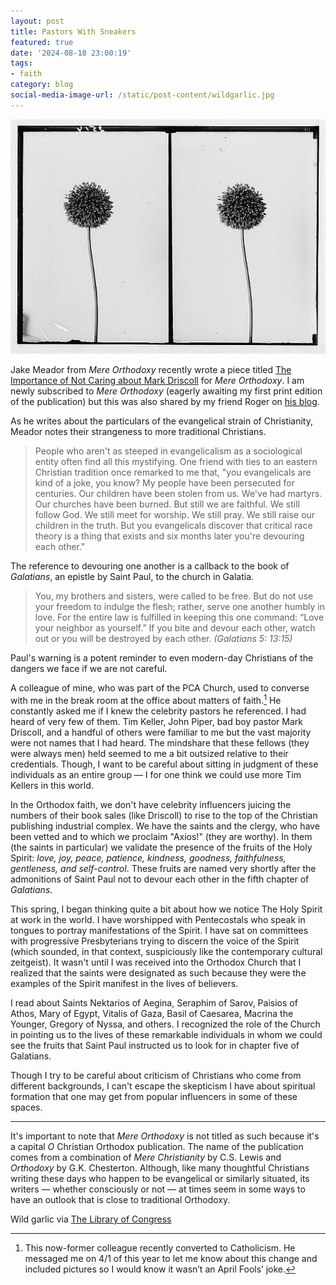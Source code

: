 ```yaml
---
layout: post
title: Pastors With Sneakers
featured: true
date: '2024-08-18 23:00:19'
tags:
- faith
category: blog
social-media-image-url: /static/post-content/wildgarlic.jpg
---
```


![Wild Garlic](/static/post-content/wildgarlic.jpg)

Jake Meador from *Mere Orthodoxy* recently wrote a piece titled [The Importance of Not Caring about Mark Driscoll](https://mereorthodoxy.com/after-evangelicalism-new-mainline) for *Mere Orthodoxy*. I am newly subscribed to _Mere Orthodoxy_ (eagerly awaiting my first print edition of the publication) but this was also shared by my friend Roger on [his blog](https://intellectualoid.com). 

<!--more--> 

As he writes about the particulars of the evangelical strain of Christianity, Meador notes their strangeness to more traditional Christians.


> People who aren't as steeped in evangelicalism as a sociological entity often find all this mystifying. One friend with ties to an eastern Christian tradition once remarked to me that, "you evangelicals are kind of a joke, you know? My people have been persecuted for centuries. Our children have been stolen from us. We've had martyrs. Our churches have been burned. But still we are faithful. We still follow God. We still meet for worship. We still pray. We still raise our children in the truth. But you evangelicals discover that critical race theory is a thing that exists and six months later you're devouring each other."

The reference to devouring one another is a callback to the book of _Galatians_, an epistle by Saint Paul, to the church in Galatia.

> You, my brothers and sisters, were called to be free. But do not use your freedom to indulge the flesh; rather, serve one another humbly in love. For the entire law is fulfilled in keeping this one command: “Love your neighbor as yourself.” If you bite and devour each other, watch out or you will be destroyed by each other. _(Galatians 5: 13:15)_

Paul's warning is a potent reminder to even modern-day Christians of the dangers we face if we are not careful. 

A colleague of mine, who was part of the PCA Church, used to converse with me in the break room at the office about matters of faith.[^1] He constantly asked me if I knew the celebrity pastors he referenced. I had heard of very few of them. Tim Keller, John Piper, bad boy pastor Mark Driscoll, and a handful of others were familiar to me but the vast majority were not names that I had heard. The mindshare that these fellows (they were always men) held seemed to me a bit outsized relative to their credentials. Though, I want to be careful about sitting in judgment of these individuals as an entire group — I for one think we could use more Tim Kellers in this world. 

In the Orthodox faith, we don't have celebrity influencers juicing the numbers of their book sales (like Driscoll) to rise to the top of the Christian publishing industrial complex. We have the saints and the clergy, who have been vetted and to which we proclaim "Axios!" (they are worthy). In them (the saints in particular) we validate the presence of the fruits of the Holy Spirit: _love, joy, peace, patience, kindness, goodness, faithfulness, gentleness, and self-control_. These fruits are named very shortly after the admonitions of Saint Paul not to devour each other in the fifth chapter of _Galatians_.

This spring, I began thinking quite a bit about how we notice The Holy Spirit at work in the world. I have worshipped with Pentecostals who speak in tongues to portray manifestations of the Spirit. I have sat on committees with progressive Presbyterians trying to discern the voice of the Spirit (which sounded, in that context, suspiciously like the contemporary cultural zeitgeist). It wasn't until I was received into the Orthodox Church that I realized that the saints were designated as such because they were the examples of the Spirit manifest in the lives of believers. 

I read about Saints Nektarios of Aegina, Seraphim of Sarov, Paisios of Athos, Mary of Egypt, Vitalis of Gaza, Basil of Caesarea, Macrina the Younger, Gregory of Nyssa, and others. I recognized the role of the Church in pointing us to the lives of these remarkable individuals in whom we could see the fruits that Saint Paul instructed us to look for in chapter five of Galatians. 

Though I try to be careful about criticism of Christians who come from different backgrounds, I can't escape the skepticism I have about spiritual formation that one may get from popular influencers in some of these spaces. 

---- 

It's important to note that *Mere Orthodoxy* is not titled as such because it's a capital _O_ Christian Orthodox publication. The name of the publication comes from a combination of *Mere Christianity* by C.S. Lewis and *Orthodoxy* by G.K. Chesterton. Although, like many thoughtful Christians writing these days who happen to be evangelical or similarly situated, its writers — whether consciously or not — at times seem in some ways to have an outlook that is close to traditional Orthodoxy. 

Wild garlic via [The Library of Congress](https://www.loc.gov/item/2019696078/)

[^1]: This now-former colleague recently converted to Catholicism. He messaged me on 4/1 of this year to let me know about this change and included pictures so I would know it wasn’t an April Fools’ joke. 